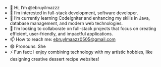 - 👋 Hi, I’m @ebruyilmazzz  
- 👀 I’m interested in full-stack development, software developer.  
- 🌱 I’m currently learning CodeIgniter and enhancing my skills in Java, database management, and modern web technologies.  
- 💞️ I’m looking to collaborate on full-stack projects that focus on creating efficient, user-friendly, and impactful applications.  
- 📫 How to reach me: ebruylmaazz0505@gmail.com  
- 😄 Pronouns: She 
- ⚡ Fun fact: I enjoy combining technology with my artistic hobbies, like designing creative dessert recipe websites!  

<!---
ebruyilmazzz/ebruyilmazzz is a ✨ special ✨ repository because its `README.md` (this file) appears on your GitHub profile.
You can click the Preview link to take a look at your changes.
--->
